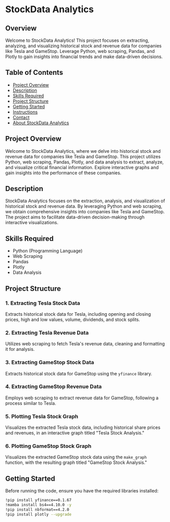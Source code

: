 # StockData Analytics

## Overview

Welcome to StockData Analytics! This project focuses on extracting, analyzing, and visualizing historical stock and revenue data for companies like Tesla and GameStop. Leverage Python, web scraping, Pandas, and Plotly to gain insights into financial trends and make data-driven decisions.

## Table of Contents

- [Project Overview](#project-overview)
- [Description](#description)
- [Skills Required](#skills-required)
- [Project Structure](#project-structure)
- [Getting Started](#getting-started)
- [Instructions](#instructions)
- [Contact](#contact)
- [About StockData Analytics](#about-stockdata-analytics)

## Project Overview

Welcome to StockData Analytics, where we delve into historical stock and revenue data for companies like Tesla and GameStop. This project utilizes Python, web scraping, Pandas, Plotly, and data analysis to extract, analyze, and visualize critical financial information. Explore interactive graphs and gain insights into the performance of these companies.

## Description

StockData Analytics focuses on the extraction, analysis, and visualization of historical stock and revenue data. By leveraging Python and web scraping, we obtain comprehensive insights into companies like Tesla and GameStop. The project aims to facilitate data-driven decision-making through interactive visualizations.

## Skills Required

- Python (Programming Language)
- Web Scraping
- Pandas
- Plotly
- Data Analysis

## Project Structure

### 1. Extracting Tesla Stock Data

Extracts historical stock data for Tesla, including opening and closing prices, high and low values, volume, dividends, and stock splits.

### 2. Extracting Tesla Revenue Data

Utilizes web scraping to fetch Tesla's revenue data, cleaning and formatting it for analysis.

### 3. Extracting GameStop Stock Data

Extracts historical stock data for GameStop using the `yfinance` library.

### 4. Extracting GameStop Revenue Data

Employs web scraping to extract revenue data for GameStop, following a process similar to Tesla.

### 5. Plotting Tesla Stock Graph

Visualizes the extracted Tesla stock data, including historical share prices and revenues, in an interactive graph titled "Tesla Stock Analysis."

### 6. Plotting GameStop Stock Graph

Visualizes the extracted GameStop stock data using the `make_graph` function, with the resulting graph titled "GameStop Stock Analysis."

## Getting Started

Before running the code, ensure you have the required libraries installed:

```bash
!pip install yfinance==0.1.67
!mamba install bs4==4.10.0 -y
!pip install nbformat==4.2.0
!pip install plotly --upgrade
